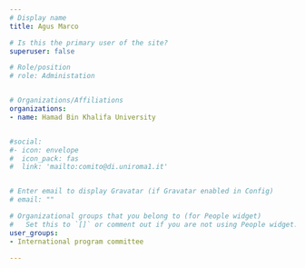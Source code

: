 ```yaml
---
# Display name
title: Agus Marco

# Is this the primary user of the site?
superuser: false

# Role/position
# role: Administation


# Organizations/Affiliations
organizations:
- name: Hamad Bin Khalifa University


#social:
#- icon: envelope
#  icon_pack: fas
#  link: 'mailto:comito@di.uniroma1.it'


# Enter email to display Gravatar (if Gravatar enabled in Config)
# email: ""

# Organizational groups that you belong to (for People widget)
#   Set this to `[]` or comment out if you are not using People widget.
user_groups:
- International program committee

---
```

